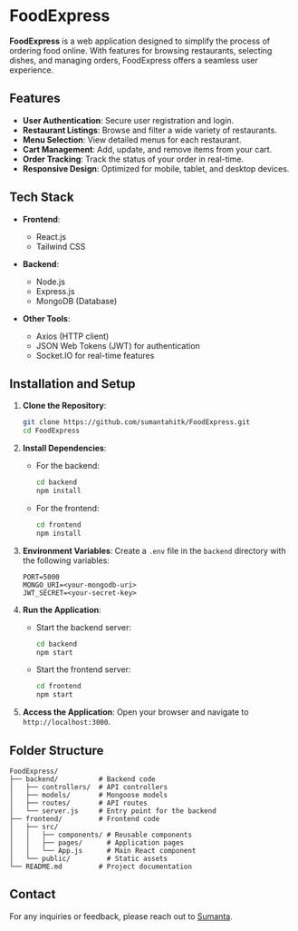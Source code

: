 # FoodExpress

**FoodExpress** is a web application designed to simplify the process of ordering food online. With features for browsing restaurants, selecting dishes, and managing orders, FoodExpress offers a seamless user experience.

## Features

- **User Authentication**: Secure user registration and login.
- **Restaurant Listings**: Browse and filter a wide variety of restaurants.
- **Menu Selection**: View detailed menus for each restaurant.
- **Cart Management**: Add, update, and remove items from your cart.
- **Order Tracking**: Track the status of your order in real-time.
- **Responsive Design**: Optimized for mobile, tablet, and desktop devices.

## Tech Stack

- **Frontend**:
  - React.js
  - Tailwind CSS

- **Backend**:
  - Node.js
  - Express.js
  - MongoDB (Database)

- **Other Tools**:
  - Axios (HTTP client)
  - JSON Web Tokens (JWT) for authentication
  - Socket.IO for real-time features

## Installation and Setup

1. **Clone the Repository**:
   ```bash
   git clone https://github.com/sumantahitk/FoodExpress.git
   cd FoodExpress
   ```

2. **Install Dependencies**:
   - For the backend:
     ```bash
     cd backend
     npm install
     ```
   - For the frontend:
     ```bash
     cd frontend
     npm install
     ```

3. **Environment Variables**:
   Create a `.env` file in the `backend` directory with the following variables:
   ```env
   PORT=5000
   MONGO_URI=<your-mongodb-uri>
   JWT_SECRET=<your-secret-key>
   ```

4. **Run the Application**:
   - Start the backend server:
     ```bash
     cd backend
     npm start
     ```
   - Start the frontend server:
     ```bash
     cd frontend
     npm start
     ```

5. **Access the Application**:
   Open your browser and navigate to `http://localhost:3000`.

## Folder Structure

```
FoodExpress/
├── backend/          # Backend code
│   ├── controllers/  # API controllers
│   ├── models/       # Mongoose models
│   ├── routes/       # API routes
│   └── server.js     # Entry point for the backend
├── frontend/         # Frontend code
│   ├── src/
│   │   ├── components/ # Reusable components
│   │   ├── pages/      # Application pages
│   │   └── App.js      # Main React component
│   └── public/         # Static assets
└── README.md         # Project documentation
```


## Contact

For any inquiries or feedback, please reach out to [Sumanta](https://github.com/sumantahitk).
